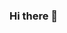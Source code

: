 ### Hi there 👋

<!--
**SayumiBunny/SayumiBunny** is a ✨ _special_ ✨ repository because its `README.md` (this file) appears on your GitHub profile.

Here are some ideas to get you started:

- 🔭 I’m currently working on my Kawaii Discord Bot Sayumi!
- 🌱 I’m currently learning CSS & More C#!
- 👯 I’m looking to collaborate on ...
- 🤔 I’m looking for help with CSS!
- 💬 Ask me about my Bot or help with Python!
- 📫 How to reach me: abiwabi.co@gmail.com :3
- 😄 Pronouns: ... She/Her/ They/Them
- ⚡ Fun fact: ... I am 19 years old and a blasian gamer girl who likes pink!
-->
